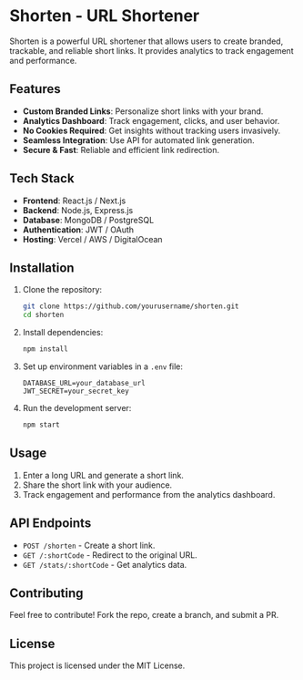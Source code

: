 # Shorten - URL Shortener

Shorten is a powerful URL shortener that allows users to create branded, trackable, and reliable short links. It provides analytics to track engagement and performance.

## Features

- **Custom Branded Links**: Personalize short links with your brand.
- **Analytics Dashboard**: Track engagement, clicks, and user behavior.
- **No Cookies Required**: Get insights without tracking users invasively.
- **Seamless Integration**: Use API for automated link generation.
- **Secure & Fast**: Reliable and efficient link redirection.

## Tech Stack

- **Frontend**: React.js / Next.js
- **Backend**: Node.js, Express.js
- **Database**: MongoDB / PostgreSQL
- **Authentication**: JWT / OAuth
- **Hosting**: Vercel / AWS / DigitalOcean

## Installation

1. Clone the repository:
   ```sh
   git clone https://github.com/yourusername/shorten.git
   cd shorten
   ```
2. Install dependencies:
   ```sh
   npm install
   ```
3. Set up environment variables in a `.env` file:
   ```env
   DATABASE_URL=your_database_url
   JWT_SECRET=your_secret_key
   ```
4. Run the development server:
   ```sh
   npm start
   ```

## Usage

1. Enter a long URL and generate a short link.
2. Share the short link with your audience.
3. Track engagement and performance from the analytics dashboard.

## API Endpoints

- `POST /shorten` - Create a short link.
- `GET /:shortCode` - Redirect to the original URL.
- `GET /stats/:shortCode` - Get analytics data.

## Contributing

Feel free to contribute! Fork the repo, create a branch, and submit a PR.

## License

This project is licensed under the MIT License.
